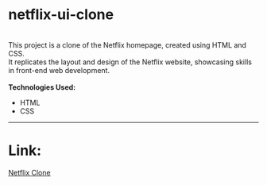 # netflix-ui-clone
<br>
This project is a clone of the Netflix homepage, created using HTML and CSS. 
<br>
It replicates the layout and design of the Netflix website, showcasing skills in front-end web development. 
<br><br>
<b>Technologies Used:</b> 
<ul>
  <li>HTML</li>
  <li>CSS</li>
</ul>
<hr>
<h1>Link:</h1>
<a href="https://khushigc25.github.io/netflix-clone/">Netflix Clone</a>
